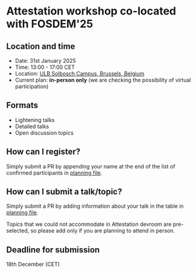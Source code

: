 # Attestation workshop co-located with FOSDEM'25

## Location and time

- Date: 31st January 2025
- Time: 13:00 - 17:00 CET
- Location: [ULB Solbosch Campus, Brussels, Belgium](https://fosdem.org/2025/practical/transportation/)
- Current plan: **in-person only** (we are checking the possibility of virtual participation)

## Formats 
- Lightening talks
- Detailed talks
- Open discussion topics

## How can I register? 
Simply submit a PR by appending your name at the end of the list of confirmed participants in [planning file](https://github.com/muhammad-usama-sardar/attestation-workshop-fosdem25/blob/main/planning.md).

## How can I submit a talk/topic? 
Simply submit a PR by adding information about your talk in the table in [planning file](https://github.com/muhammad-usama-sardar/attestation-workshop-fosdem25/blob/main/planning.md). 

Topics that we could not accommodate in Attestation devroom are pre-selected, so please add only if you are planning to attend in person. 

## Deadline for submission

18th December (CET)


